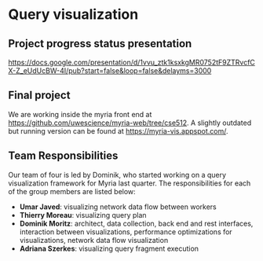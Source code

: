 # Query visualization

## Project progress status presentation

https://docs.google.com/presentation/d/1vvu_ztk1ksxkgMR0752tF9ZTRvcfCX-Z_eUdUcBW-4I/pub?start=false&loop=false&delayms=3000


## Final project

We are working inside the myria front end at https://github.com/uwescience/myria-web/tree/cse512. A slightly outdated but running version can be found at https://myria-vis.appspot.com/.


## Team Responsibilities

Our team of four is led by Dominik, who started working on a query visualization framework for Myria last quarter. The responsibilities for each of the group members are listed below:

* **Umar Javed**: visualizing network data flow between workers
* **Thierry Moreau**: visualizing query plan
* **Dominik Moritz**: architect, data collection, back end and rest interfaces, interaction between visualizations, performance optimizations for visualizations, network data flow visualization
* **Adriana Szerkes**: visualizing query fragment execution
